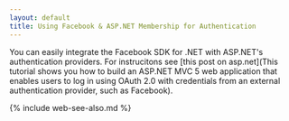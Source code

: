 ```yaml
---
layout: default
title: Using Facebook & ASP.NET Membership for Authentication 
---
```


You can easily integrate the Facebook SDK for .NET with ASP.NET's authentication providers. For instrucitons see [this post on asp.net](This tutorial shows you how to build an ASP.NET MVC 5 web application that enables users to log in using OAuth 2.0  with credentials from an external authentication provider, such as Facebook).

{% include web-see-also.md %}
